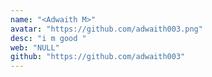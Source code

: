 ```yaml
---
name: "<Adwaith M>"
avatar: "https://github.com/adwaith003.png"
desc: "i m good "
web: "NULL"
github: "https://github.com/adwaith003"
---
```

